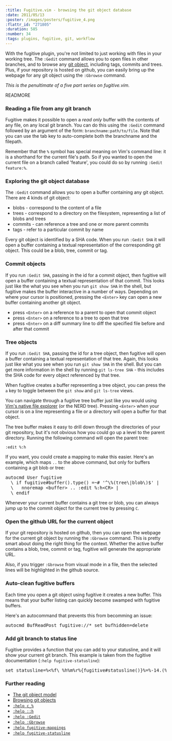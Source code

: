 ```yaml
--- 
:title: Fugitive.vim - browsing the git object database
:date: 2011/05/13
:poster: /images/posters/fugitive_4.png
:flattr_id: "271805"
:duration: 585
:number: 34
:tags: plugins, fugitive, git, workflow
---
```


With the fugitive plugin, you're not limited to just working with files in your working tree. The `:Gedit` command allows you to open files in other branches, and to browse any [git object][gito], including tags, commits and trees. Plus, if your repository is hosted on github, you can easily bring up the webpage for any git object using the `:Gbrowse` command.

*This is the penultimate of a five part series on fugitive.vim.*

[gito]: http://book.git-scm.com/1_the_git_object_model.html


READMORE


### Reading a file from any git branch

Fugitive makes it possible to open a *read only* buffer with the contents of any file, on any local git branch. You can do this using the `:Gedit` command followed by an argument of the form: `branchname:path/to/file`. Note that you can use the tab key to auto-complete both the branchname and the filepath.

Remember that the `%` symbol has special meaning on Vim's command line: it is a shorthand for the current file's path. So if you wanted to open the current file on a branch called 'feature', you could do so by running `:Gedit feature:%`.

### Exploring the git object database

The `:Gedit` command allows you to open a buffer containing any git object. There are 4 kinds of git object:

* blobs - correspond to the content of a file
* trees - correspond to a directory on the filesystem, representing a list of blobs and trees
* commits - can reference a tree and one or more parent commits
* tags - refer to a particular commit by name

Every git object is identified by a SHA code. When you run `:Gedit SHA` it will open a buffer containing a textual representation of the corresponding git object. This could be a blob, tree, commit or tag.

### Commit objects

If you run `:Gedit SHA`, passing in the id for a commit object, then fugitive will open a buffer containing a textual representation of that commit. This looks just like the what you see when you run `git show SHA` in the shell, but fugitive makes the buffer interactive in a number of ways. Depending on where your cursor is positioned, pressing the `<Enter>` key can open a new buffer containing another git object.

* press `<Enter>` on a reference to a parent to open that commit object
* press `<Enter>` on a reference to a tree to open that tree
* press `<Enter>` on a diff summary line to diff the specified file before and after that commit

### Tree objects

If you run `:Gedit SHA`, passing the id for a tree object, then fugitive will open a buffer containing a textual representation of that tree. Again, this looks just like what you see when you run `git show SHA` in the shell. But you can get more information in the shell by running `git ls-tree SHA` - this includes the SHA code for every object referenced by that tree.

When fugitive creates a buffer representing a tree object, you can press the `a` key to toggle between the `git show` and `git ls-tree` views.

You can navigate through a fugitive tree buffer just like you would using [Vim's native file explorer][15] (or the NERD tree). Pressing `<Enter>` when your cursor is on a line representing a file or a directory will open a buffer for that object.

The tree buffer makes it easy to drill down through the directories of your git repository, but it's not obvious how you could go up a level to the parent directory. Running the following command will open the parent tree:

    :edit %:h

If you want, you could create a mapping to make this easier. Here's an example, which maps `..` to the above command, but only for buffers containing a git blob or tree:

<pre class="brush: vimscript">
autocmd User fugitive 
  \ if fugitive#buffer().type() =~# '^\%(tree\|blob\)$' |
  \   nnoremap &lt;buffer&gt; .. :edit %:h&lt;CR&gt; |
  \ endif
</pre>

Whenever your current buffer contains a git tree or blob, you can always jump up to the commit object for the current tree by pressing `C`.

### Open the github URL for the current object

If your git repository is hosted on github, then you can open the webpage for the current git object by running the `:Gbrowse` command. This is pretty smart about doing the right thing for the context. Whether the active buffer contains a blob, tree, commit or tag, fugitive will generate the appropriate URL.

Also, if you trigger `:Gbrowse` from visual mode in a file, then the selected lines will be highlighted in the github source.

### Auto-clean fugitive buffers

Each time you open a git object using fugitive it creates a new buffer. This means that your buffer listing can quickly become swamped with fugitive buffers.

Here's an autocommand that prevents this from becomming an issue:

<pre class="brush: vimscript">
autocmd BufReadPost fugitive://* set bufhidden=delete
</pre>

### Add git branch to status line

Fugitive provides a function that you can add to your statusline, and it will show your current git branch. This example is taken from the fugitive documentation (`:help fugitive-statusline`):

<pre class="brush: vimscript">
set statusline=%&lt;%f\ %h%m%r%{fugitive#statusline()}%=%-14.(%l,%c%V%)\ %P
</pre>

### Further reading

* [The git object model][gito]
* [Browsing git objects][gbr]
* [`:help c_%`][percent]
* [`:help ::h`][colonH]
* [`:help :Gedit`][Gedit]
* [`:help :Gbrowse`][Gbrowse]
* [`:help fugitive-mappings`][mappings]
* [`:help fugitive-statusline`][statusline]

[gito]: http://book.git-scm.com/1_the_git_object_model.html
[gbr]: http://book.git-scm.com/7_browsing_git_objects.html
[colonH]: http://vimdoc.sourceforge.net/htmldoc/cmdline.html#::h
[percent]: http://vimdoc.sourceforge.net/htmldoc/cmdline.html#c_%
[15]: /e/15
[Gedit]: http://vim-doc.heroku.com/view?https://raw.github.com/tpope/vim-fugitive/master/doc/fugitive.txt#fugitive-:Gedit
[Gbrowse]: http://vim-doc.heroku.com/view?https://raw.github.com/tpope/vim-fugitive/master/doc/fugitive.txt#fugitive-:Gbrowse
[mappings]: http://vim-doc.heroku.com/view?https://raw.github.com/tpope/vim-fugitive/master/doc/fugitive.txt#fugitive-mappings
[statusline]: http://vim-doc.heroku.com/view?https://raw.github.com/tpope/vim-fugitive/master/doc/fugitive.txt#fugitive-statusline
